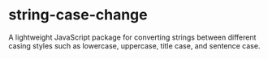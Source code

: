 # string-case-change
A lightweight JavaScript package for converting strings between different casing styles such as lowercase, uppercase, title case, and sentence case.
